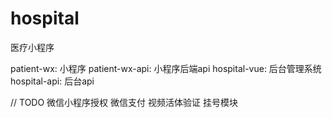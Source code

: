 # hospital
医疗小程序


patient-wx: 小程序
patient-wx-api: 小程序后端api
hospital-vue: 后台管理系统
hospital-api: 后台api

// TODO
微信小程序授权
微信支付
视频活体验证
挂号模块
